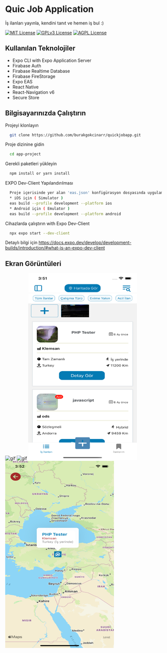 # Quic Job Application

İş ilanları yayınla, kendini tanıt ve hemen iş bul :)

[![MIT License](https://img.shields.io/badge/License-MIT-green.svg)](https://choosealicense.com/licenses/mit/)
[![GPLv3 License](https://img.shields.io/badge/License-GPL%20v3-yellow.svg)](https://opensource.org/licenses/)
[![AGPL License](https://img.shields.io/badge/license-AGPL-blue.svg)](http://www.gnu.org/licenses/agpl-3.0)

  
## Kullanılan Teknolojiler

* Expo CLI with Expo Application Server
* Firabase Auth
* Firabase Realtime Database
* Firabase FireStorage
* Expo EAS
* React Native
* React-Navigation v6
* Secure Store

## Bilgisayarınızda Çalıştırın

Projeyi klonlayın

```bash
  git clone https://github.com/burakgokcinarr/quickjobapp.git
```

Proje dizinine gidin

```bash
  cd app-project
```

Gerekli paketleri yükleyin

```bash
  npm install or yarn install
```

EXPO Dev-Client Yapılandırılması
```bash
  Proje içerisinde yer alan 'eas.json' konfigürasyon dosyasında uygulamanın ios/android export ve dev-client olarak başlatma ayarları yapılmıştır. Bu ayarlara göre aşağıdaki kodu terminalde proje içerisinde çalıştırın.
  * iOS için ( Simulator )
  eas build --profile development --platform ios
  * Android için ( Emulator )
  eas build --profile development --platform android
```

Cihazlarda çalıştırın with Expo Dev-Client

```bash
  npx expo start --dev-client
```

Detaylı bilgi için https://docs.expo.dev/develop/development-builds/introduction/#what-is-an-expo-dev-client 
  
## Ekran Görüntüleri
<img src="https://github.com/burakgokcinarr/quickjobapp/blob/main/wellcome.gif" alt="gif" width="350" height="600"> <img src="https://github.com/burakgokcinarr/quickjobapp/blob/main/video.gif" alt="gif" width="350" height="600">
<img src="https://github.com/burakgokcinarr/quickjobapp/blob/main/Simulator%20Screenshot%20-%20iPhone%2014%20-%202023-08-17%20at%2015.51.26.png" alt="gif" width="350" height="600"> <img src="https://github.com/burakgokcinarr/quickjobapp/blob/main/Simulator%20Screenshot%20-%20iPhone%2014%20-%202023-08-17%20at%2015.52.37.png" alt="gif" width="350" height="600">
